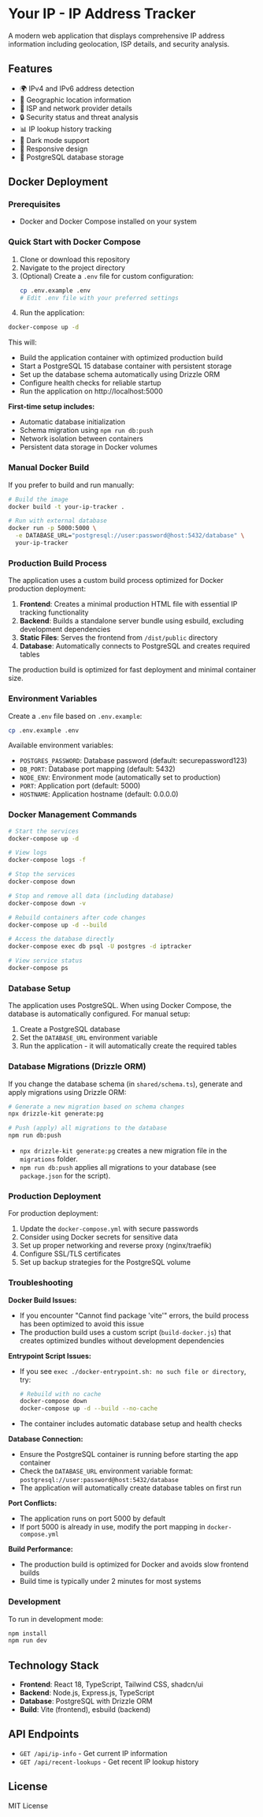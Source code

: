 # Your IP - IP Address Tracker

A modern web application that displays comprehensive IP address information including geolocation, ISP details, and security analysis.

## Features

- 🌍 IPv4 and IPv6 address detection
- 📍 Geographic location information
- 🏢 ISP and network provider details
- 🔒 Security status and threat analysis
- 📊 IP lookup history tracking
- 🌙 Dark mode support
- 📱 Responsive design
- 💾 PostgreSQL database storage

## Docker Deployment

### Prerequisites

- Docker and Docker Compose installed on your system

### Quick Start with Docker Compose

1. Clone or download this repository
2. Navigate to the project directory
3. (Optional) Create a `.env` file for custom configuration:
   ```bash
   cp .env.example .env
   # Edit .env file with your preferred settings
   ```
4. Run the application:

```bash
docker-compose up -d
```

This will:
- Build the application container with optimized production build
- Start a PostgreSQL 15 database container with persistent storage
- Set up the database schema automatically using Drizzle ORM
- Configure health checks for reliable startup
- Run the application on http://localhost:5000

**First-time setup includes:**
- Automatic database initialization
- Schema migration using `npm run db:push`
- Network isolation between containers
- Persistent data storage in Docker volumes

### Manual Docker Build

If you prefer to build and run manually:

```bash
# Build the image
docker build -t your-ip-tracker .

# Run with external database
docker run -p 5000:5000 \
  -e DATABASE_URL="postgresql://user:password@host:5432/database" \
  your-ip-tracker
```

### Production Build Process

The application uses a custom build process optimized for Docker production deployment:

1. **Frontend**: Creates a minimal production HTML file with essential IP tracking functionality
2. **Backend**: Builds a standalone server bundle using esbuild, excluding development dependencies
3. **Static Files**: Serves the frontend from `/dist/public` directory
4. **Database**: Automatically connects to PostgreSQL and creates required tables

The production build is optimized for fast deployment and minimal container size.

### Environment Variables

Create a `.env` file based on `.env.example`:

```bash
cp .env.example .env
```

Available environment variables:
- `POSTGRES_PASSWORD`: Database password (default: securepassword123)
- `DB_PORT`: Database port mapping (default: 5432)
- `NODE_ENV`: Environment mode (automatically set to production)
- `PORT`: Application port (default: 5000)
- `HOSTNAME`: Application hostname (default: 0.0.0.0)

### Docker Management Commands

```bash
# Start the services
docker-compose up -d

# View logs
docker-compose logs -f

# Stop the services
docker-compose down

# Stop and remove all data (including database)
docker-compose down -v

# Rebuild containers after code changes
docker-compose up -d --build

# Access the database directly
docker-compose exec db psql -U postgres -d iptracker

# View service status
docker-compose ps
```

### Database Setup

The application uses PostgreSQL. When using Docker Compose, the database is automatically configured. For manual setup:

1. Create a PostgreSQL database
2. Set the `DATABASE_URL` environment variable
3. Run the application - it will automatically create the required tables

### Database Migrations (Drizzle ORM)

If you change the database schema (in `shared/schema.ts`), generate and apply migrations using Drizzle ORM:

```bash
# Generate a new migration based on schema changes
npx drizzle-kit generate:pg

# Push (apply) all migrations to the database
npm run db:push
```

- `npx drizzle-kit generate:pg` creates a new migration file in the `migrations` folder.
- `npm run db:push` applies all migrations to your database (see `package.json` for the script).

### Production Deployment

For production deployment:

1. Update the `docker-compose.yml` with secure passwords
2. Consider using Docker secrets for sensitive data
3. Set up proper networking and reverse proxy (nginx/traefik)
4. Configure SSL/TLS certificates
5. Set up backup strategies for the PostgreSQL volume

### Troubleshooting

**Docker Build Issues:**
- If you encounter "Cannot find package 'vite'" errors, the build process has been optimized to avoid this issue
- The production build uses a custom script (`build-docker.js`) that creates optimized bundles without development dependencies

**Entrypoint Script Issues:**
- If you see `exec ./docker-entrypoint.sh: no such file or directory`, try:
  ```bash
  # Rebuild with no cache
  docker-compose down
  docker-compose up -d --build --no-cache
  ```
- The container includes automatic database setup and health checks

**Database Connection:**
- Ensure the PostgreSQL container is running before starting the app container
- Check the `DATABASE_URL` environment variable format: `postgresql://user:password@host:5432/database`
- The application will automatically create database tables on first run

**Port Conflicts:**
- The application runs on port 5000 by default
- If port 5000 is already in use, modify the port mapping in `docker-compose.yml`

**Build Performance:**
- The production build is optimized for Docker and avoids slow frontend builds
- Build time is typically under 2 minutes for most systems

### Development

To run in development mode:

```bash
npm install
npm run dev
```

## Technology Stack

- **Frontend**: React 18, TypeScript, Tailwind CSS, shadcn/ui
- **Backend**: Node.js, Express.js, TypeScript
- **Database**: PostgreSQL with Drizzle ORM
- **Build**: Vite (frontend), esbuild (backend)

## API Endpoints

- `GET /api/ip-info` - Get current IP information
- `GET /api/recent-lookups` - Get recent IP lookup history

## License

MIT License